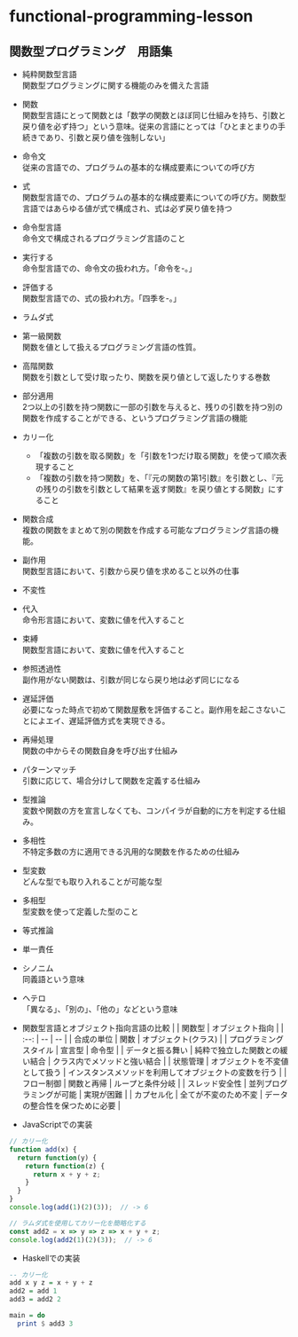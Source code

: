 # functional-programming-lesson

## 関数型プログラミング　用語集

- 純粋関数型言語  
関数型プログラミングに関する機能のみを備えた言語
- 関数  
関数型言語にとって関数とは「数学の関数とほぼ同じ仕組みを持ち、引数と戻り値を必ず持つ」という意味。従来の言語にとっては「ひとまとまりの手続きであり、引数と戻り値を強制しない」
- 命令文  
従来の言語での、プログラムの基本的な構成要素についての呼び方
- 式  
関数型言語での、プログラムの基本的な構成要素についての呼び方。関数型言語ではあらゆる値が式で構成され、式は必ず戻り値を持つ
- 命令型言語  
命令文で構成されるプログラミング言語のこと
- 実行する  
命令型言語での、命令文の扱われ方。「命令を-。」
- 評価する  
関数型言語での、式の扱われ方。「四季を-。」
- ラムダ式  
  
- 第一級関数  
関数を値として扱えるプログラミング言語の性質。
- 高階関数  
関数を引数として受け取ったり、関数を戻り値として返したりする巻数
- 部分適用  
2つ以上の引数を持つ関数に一部の引数を与えると、残りの引数を持つ別の関数を作成することができる、というプログラミング言語の機能
- カリー化  
  - 「複数の引数を取る関数」を「引数を1つだけ取る関数」を使って順次表現すること
  - 「複数の引数を持つ関数」を、「『元の関数の第1引数』を引数とし、『元の残りの引数を引数として結果を返す関数』を戻り値とする関数」にすること
- 関数合成  
複数の関数をまとめて別の関数を作成する可能なプログラミング言語の機能。
- 副作用  
関数型言語において、引数から戻り値を求めること以外の仕事
- 不変性  
  
- 代入  
命令形言語において、変数に値を代入すること
- 束縛  
関数型言語において、変数に値を代入すること
- 参照透過性  
副作用がない関数は、引数が同じなら戻り地は必ず同じになる
- 遅延評価  
必要になった時点で初めて関数屋敷を評価すること。副作用を起こさないことによエイ、遅延評価方式を実現できる。
- 再帰処理  
関数の中からその関数自身を呼び出す仕組み
- パターンマッチ  
引数に応じて、場合分けして関数を定義する仕組み
- 型推論  
変数や関数の方を宣言しなくても、コンパイラが自動的に方を判定する仕組み。
- 多相性  
不特定多数の方に適用できる汎用的な関数を作るための仕組み
- 型変数  
どんな型でも取り入れることが可能な型
- 多相型  
型変数を使って定義した型のこと
- 等式推論  
  
- 単一責任  
  
- シノニム  
同義語という意味
- ヘテロ  
「異なる」、「別の」、「他の」などという意味
  
- 関数型言語とオブジェクト指向言語の比較
  |  | 関数型 | オブジェクト指向 |
  | :--: | -- | -- |
  | 合成の単位 | 関数 | オブジェクト(クラス) |
  | プログラミングスタイル | 宣言型 | 命令型 |
  | データと振る舞い | 純粋で独立した関数との緩い結合 | クラス内でメソッドと強い結合 |
  | 状態管理 | オブジェクトを不変値として扱う | インスタンスメソッドを利用してオブジェクトの変数を行う |
  | フロー制御 | 関数と再帰 | ループと条件分岐 |
  | スレッド安全性 | 並列プログラミングが可能 | 実現が困難 |
  | カプセル化 | 全てが不変のため不変 | データの整合性を保つために必要 |

- JavaScriptでの実装
```javascript
// カリー化
function add(x) {
  return function(y) {
    return function(z) {
      return x + y + z;
    }
  }
}
console.log(add(1)(2)(3));  // -> 6

// ラムダ式を使用してカリー化を簡略化する
const add2 = x => y => z => x + y + z;
console.log(add2(1)(2)(3));  // -> 6
```

- Haskellでの実装
```haskell
-- カリー化
add x y z = x + y + z
add2 = add 1
add3 = add2 2

main = do
  print $ add3 3
```
